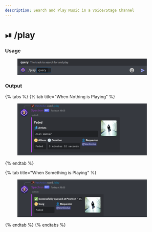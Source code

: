 ```yaml
---
description: Search and Play Music in a Voice/Stage Channel
---
```


# ⏯ /play

### Usage

<figure><img src="../../.gitbook/assets/image (14).png" alt=""><figcaption></figcaption></figure>

### Output

{% tabs %}
{% tab title="When Nothing is Playing" %}
<figure><img src="../../.gitbook/assets/image (38).png" alt=""><figcaption></figcaption></figure>
{% endtab %}

{% tab title="When Something is Playing" %}
<figure><img src="../../.gitbook/assets/image (24).png" alt=""><figcaption></figcaption></figure>
{% endtab %}
{% endtabs %}
